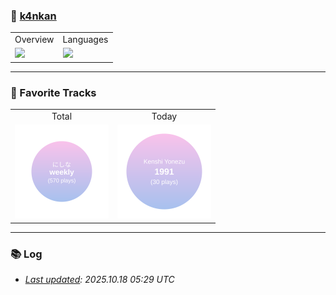 
### 🫠  [k4nkan](https://kanta.it.com/)  

<table>
<tr>
<td align="center">Overview</td>
<td align="center">Languages</td>
<tr>
<td>
    <a href="https://github.com/k4nkan">
        <img height="150px" src="https://github-readme-stats.vercel.app/api?username=k4nkan&count_private=true&show_icons=true" />
    </a>
</td>
<td>
    <a href="https://github.com/k4nkan">
        <img height="150px" src="https://github-readme-stats.vercel.app/api/top-langs/?username=k4nkan&layout=compact" />
    </a>
</td>
</tr>
</table>

---

### 🎵 Favorite Tracks
<table border="0" cellspacing="0" cellpadding="0">
<tr>
<td align="center">Total</td>
<td align="center">Today</td>
</tr>
<tr>
<td align="center">
    <img src="./data/top_track.svg" alt="Top Track" width="150">
</td>
<td align="center">
    <img src="./data/today_track.svg" alt="Today's Track" width="150">
</td>
</tr>
</table>

---

### 📚 Log
- _[Last updated](https://github.com/k4nkan/k4nkan/actions): 2025.10.18 05:29 UTC_
